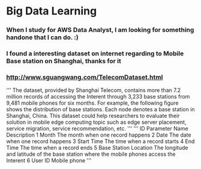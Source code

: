 # Big Data Learning
### When I study for AWS Data Analyst, I am looking for something handone that I can do. :)
### I found a interesting dataset on internet regarding to Mobile Base station on Shanghai, thanks for it
### http://www.sguangwang.com/TelecomDataset.html
''' The dataset, provided by Shanghai Telecom, contains more than 7.2 million records of accessing the Interent through 3,233 base stations from 9,481 mobile phones for six months. For example, the following figure shows the distribution of base stations. Each node denotes a base station in Shanghai, China. This dataset could help researchers to evaluate their solution in mobile edge computing topic such as edge server placement, service migration, service recommendation, etc. '''
''' ID	Parameter Name	Description
1	Month	The month when one record happens
2	Date	The date when one record happens
3	Start Time	The time when a record starts
4	End Time	The time when a record ends
5	Base Station Location	The longitude and latitude of the base station where the mobile phones access the Interent
6	User ID	Mobile phone '''
